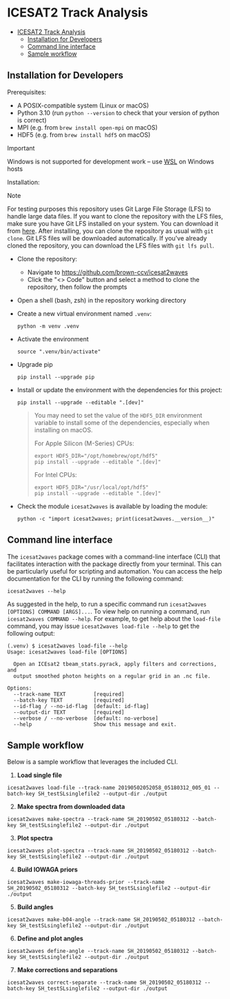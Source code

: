 # ICESAT2 Track Analysis

- [ICESAT2 Track Analysis](#icesat2-track-analysis)
  - [Installation for Developers](#installation-for-developers)
  - [Command line interface](#command-line-interface)
  - [Sample workflow](#sample-workflow)

## Installation for Developers

Prerequisites:
- A POSIX-compatible system (Linux or macOS)
- Python 3.10 (run `python --version` to check that your version of python is correct)
- MPI (e.g. from `brew install open-mpi` on macOS)
- HDF5 (e.g. from `brew install hdf5` on macOS)

> [!IMPORTANT]  
> Windows is not supported for development work – use [WSL](https://learn.microsoft.com/en-us/windows/wsl/) on Windows hosts

Installation:
> [!NOTE]
> For testing purposes this repository uses Git Large File Storage (LFS) to handle large data files. If you want to clone the repository with the LFS files, make sure you have Git LFS installed on your system. You can download it from [here](https://git-lfs.github.com/). After installing, you can clone the repository as usual with `git clone`. Git LFS files will be downloaded automatically. If you've already cloned the repository, you can download the LFS files with `git lfs pull`.


- Clone the repository:
  - Navigate to https://github.com/brown-ccv/icesat2waves
  - Click the "<> Code" button and select a method to clone the repository, then follow the prompts
- Open a shell (bash, zsh) in the repository working directory
- Create a new virtual environment named `.venv`:
  ```shell
  python -m venv .venv
  ```
- Activate the environment
    ```shell
    source ".venv/bin/activate"
    ```
- Upgrade pip
  ```shell
  pip install --upgrade pip
  ```
- Install or update the environment with the dependencies for this project:
  ```shell
  pip install --upgrade --editable ".[dev]"
  ```
  > You may need to set the value of the `HDF5_DIR` environment variable to install some of the dependencies, especially when installing on macOS. 
  > 
  > For Apple Silicon (M-Series) CPUs:
  > ```shell
  > export HDF5_DIR="/opt/homebrew/opt/hdf5"
  > pip install --upgrade --editable ".[dev]"
  > ```
  >
  > For Intel CPUs:
  > ```shell
  > export HDF5_DIR="/usr/local/opt/hdf5"
  > pip install --upgrade --editable ".[dev]"
  > ```

- Check the module `icesat2waves` is available by loading the module:
  ```shell
  python -c "import icesat2waves; print(icesat2waves.__version__)"
  ```

## Command line interface

The `icesat2waves` package comes with a command-line interface (CLI) that facilitates interaction with the package directly from your terminal. This can be particularly useful for scripting and automation. You can access the help documentation for the CLI by running the following command:

```shell
icesat2waves --help
```

As suggested in the help, to run a specific command run `icesat2waves [OPTIONS] COMMAND [ARGS]...`.  To view help on running a command, run `icesat2waves COMMAND --help`. For example, to get help about the `load-file` command, you may issue `icesat2waves load-file --help` to get the following output:

```shell
(.venv) $ icesat2waves load-file --help
Usage: icesat2waves load-file [OPTIONS]

  Open an ICEsat2 tbeam_stats.pyrack, apply filters and corrections, and
  output smoothed photon heights on a regular grid in an .nc file.

Options:
  --track-name TEXT         [required]
  --batch-key TEXT          [required]
  --id-flag / --no-id-flag  [default: id-flag]
  --output-dir TEXT         [required]
  --verbose / --no-verbose  [default: no-verbose]
  --help                    Show this message and exit.

```

## Sample workflow
Below is a sample workflow that leverages the included CLI.
1. **Load single file**
```shell
icesat2waves load-file --track-name 20190502052058_05180312_005_01 --batch-key SH_testSLsinglefile2 --output-dir ./output
```


2. **Make spectra from downloaded data**
```shell
icesat2waves make-spectra --track-name SH_20190502_05180312 --batch-key SH_testSLsinglefile2 --output-dir ./output
```

3. **Plot spectra**
```shell
icesat2waves plot-spectra --track-name SH_20190502_05180312 --batch-key SH_testSLsinglefile2 --output-dir ./output
```


4. **Build IOWAGA priors**
```shell
icesat2waves make-iowaga-threads-prior --track-name SH_20190502_05180312 --batch-key SH_testSLsinglefile2 --output-dir ./output
```


5. **Build angles**

```shell
icesat2waves make-b04-angle --track-name SH_20190502_05180312 --batch-key SH_testSLsinglefile2 --output-dir ./output
```



6. **Define and plot angles**
```shell
icesat2waves define-angle --track-name SH_20190502_05180312 --batch-key SH_testSLsinglefile2 --output-dir ./output
```


7. **Make corrections and separations**
```shell
icesat2waves correct-separate --track-name SH_20190502_05180312 --batch-key SH_testSLsinglefile2 --output-dir ./output
```
